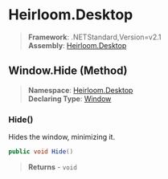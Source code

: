 # Heirloom.Desktop

> **Framework**: .NETStandard,Version=v2.1  
> **Assembly**: [Heirloom.Desktop][0]

## Window.Hide (Method)

> **Namespace**: [Heirloom.Desktop][0]  
> **Declaring Type**: [Window][1]

### Hide()

Hides the window, minimizing it.

```cs
public void Hide()
```

> **Returns** - `void`

[0]: ../../../Heirloom.Desktop.md
[1]: ../Window.md
